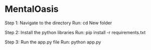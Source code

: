 # MentalOasis
Step 1: Navigate to the directory
Run:
cd New folder


Step 2: Install the python libraries
Run:
pip install -r requirements.txt


Step 3: Run the app.py file
Run:
python app.py
